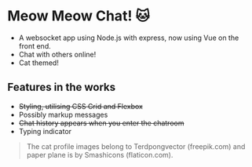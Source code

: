 # Meow Meow Chat! :cat:

- A websocket app using Node.js with express, now using Vue on the front end.  
- Chat with others online!  
- Cat themed!  

## Features in the works

- ~~Styling, utilising CSS Grid and Flexbox~~  
- Possibly markup messages  
- ~~Chat history appears when you enter the chatroom~~
- Typing indicator


>The cat profile images belong to Terdpongvector (freepik.com) and paper plane is by Smashicons (flaticon.com).
